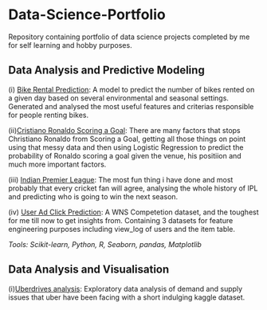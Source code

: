 # Data-Science-Portfolio
Repository containing portfolio of data science projects completed by me for self learning and hobby purposes.

## Data Analysis and Predictive Modeling 
(i) [Bike Rental Prediction](https://github.com/Editit/Data-Science-Portfolio/tree/master/Bike%20rental%20Prediction): A model to predict the number of bikes rented on a given day based on several environmental and seasonal settings. Generated and analysed  the most useful features and criterias responsible for people renting bikes.

(ii)[Cristiano Ronaldo Scoring a Goal](https://github.com/Editit/Data-Science-Portfolio/tree/master/Cristiano%20Ronaldo%20Goal%20Scoring%20Probability): There are many factors that stops Christiano Ronaldo from Scoring a Goal, getting all those things on point using that messy data and then using Logistic Regression to predict the probability of Ronaldo scoring a goal given the venue, his positiion and much more important factors.

(iii) [Indian Premier League](https://github.com/Editit/Data-Science-Portfolio/tree/master/Indian%20Premier%20League): The most fun thing i have done and most probably that every cricket fan will agree, analysing the whole history of IPL and predicting who is going to win the next season. 

(iv) [User Ad Click Prediction](https://github.com/Editit/Data-Science-Portfolio/tree/master/User%20Ad%20Click%20Prediction): A WNS Competetion dataset, and the toughest for me till now to get insights from. Containing 3 datasets for feature engineering purposes including view_log of users and the item table.

*Tools: Scikit-learn, Python, R, Seaborn, pandas, Matplotlib*



## Data Analysis and Visualisation
(i)[Uberdrives analysis](https://github.com/Editit/Data-Science-Portfolio/blob/master/Uber.ipynb): Exploratory data analysis of demand and supply issues that uber have been facing with a short indulging kaggle dataset.


